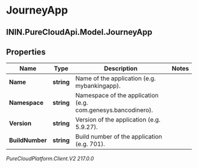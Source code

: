 # JourneyApp

## ININ.PureCloudApi.Model.JourneyApp

## Properties

|Name | Type | Description | Notes|
|------------ | ------------- | ------------- | -------------|
| **Name** | **string** | Name of the application (e.g. mybankingapp). | |
| **Namespace** | **string** | Namespace of the application (e.g. com.genesys.bancodinero). | |
| **Version** | **string** | Version of the application (e.g. 5.9.27). | |
| **BuildNumber** | **string** | Build number of the application (e.g. 701). | |



_PureCloudPlatform.Client.V2 217.0.0_
